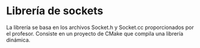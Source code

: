 # Librería de sockets
La librería se basa en los archivos Socket.h y Socket.cc proporcionados por el profesor. Consiste en un proyecto de CMake que compila una librería dinámica.